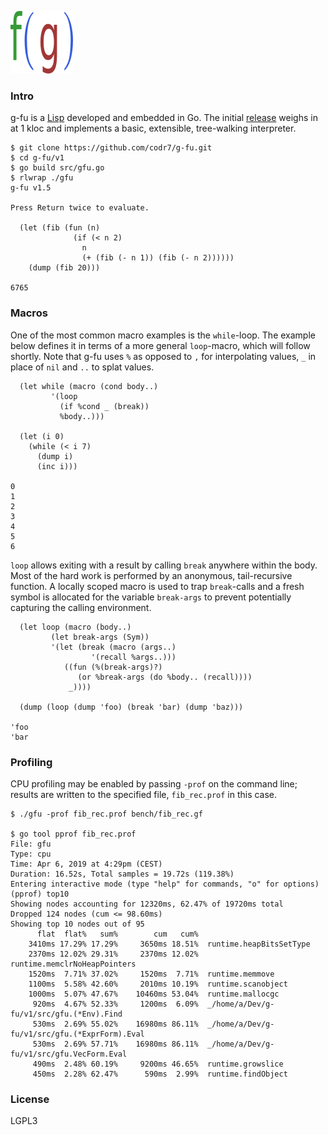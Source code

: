 ![Logo](logo.png)

### Intro
g-fu is a [Lisp](https://xkcd.com/297/) developed and embedded in Go. The initial [release](https://github.com/codr7/g-fu/tree/master/v1) weighs in at 1 kloc and implements a basic, extensible, tree-walking interpreter.

```
$ git clone https://github.com/codr7/g-fu.git
$ cd g-fu/v1
$ go build src/gfu.go
$ rlwrap ./gfu
g-fu v1.5

Press Return twice to evaluate.

  (let (fib (fun (n)
              (if (< n 2)
                n
                (+ (fib (- n 1)) (fib (- n 2))))))
    (dump (fib 20)))

6765
```

### Macros
One of the most common macro examples is the `while`-loop. The example below defines it in terms of a more general `loop`-macro, which will follow shortly. Note that g-fu uses `%` as opposed to `,` for interpolating values, `_` in place of `nil` and `..` to splat values.

```
  (let while (macro (cond body..)
         '(loop
           (if %cond _ (break))
           %body..)))

  (let (i 0)
    (while (< i 7)
      (dump i)
      (inc i)))

0
1
2
3
4
5
6
```

`loop` allows exiting with a result by calling `break` anywhere within the body. Most of the hard work is performed by an anonymous, tail-recursive function. A locally scoped macro is used to trap `break`-calls and a fresh symbol is allocated for the variable `break-args` to prevent potentially capturing the calling environment.

```
  (let loop (macro (body..)
         (let break-args (Sym))
         '(let (break (macro (args..)
                  '(recall %args..)))
            ((fun (%(break-args)?)
               (or %break-args (do %body.. (recall))))
             _))))

  (dump (loop (dump 'foo) (break 'bar) (dump 'baz)))

'foo
'bar
```

### Profiling
CPU profiling may be enabled by passing `-prof` on the command line; results are written to the specified file, `fib_rec.prof` in this case.

```
$ ./gfu -prof fib_rec.prof bench/fib_rec.gf

$ go tool pprof fib_rec.prof 
File: gfu
Type: cpu
Time: Apr 6, 2019 at 4:29pm (CEST)
Duration: 16.52s, Total samples = 19.72s (119.38%)
Entering interactive mode (type "help" for commands, "o" for options)
(pprof) top10
Showing nodes accounting for 12320ms, 62.47% of 19720ms total
Dropped 124 nodes (cum <= 98.60ms)
Showing top 10 nodes out of 95
      flat  flat%   sum%        cum   cum%
    3410ms 17.29% 17.29%     3650ms 18.51%  runtime.heapBitsSetType
    2370ms 12.02% 29.31%     2370ms 12.02%  runtime.memclrNoHeapPointers
    1520ms  7.71% 37.02%     1520ms  7.71%  runtime.memmove
    1100ms  5.58% 42.60%     2010ms 10.19%  runtime.scanobject
    1000ms  5.07% 47.67%    10460ms 53.04%  runtime.mallocgc
     920ms  4.67% 52.33%     1200ms  6.09%  _/home/a/Dev/g-fu/v1/src/gfu.(*Env).Find
     530ms  2.69% 55.02%    16980ms 86.11%  _/home/a/Dev/g-fu/v1/src/gfu.(*ExprForm).Eval
     530ms  2.69% 57.71%    16980ms 86.11%  _/home/a/Dev/g-fu/v1/src/gfu.VecForm.Eval
     490ms  2.48% 60.19%     9200ms 46.65%  runtime.growslice
     450ms  2.28% 62.47%      590ms  2.99%  runtime.findObject
```

### License
LGPL3
